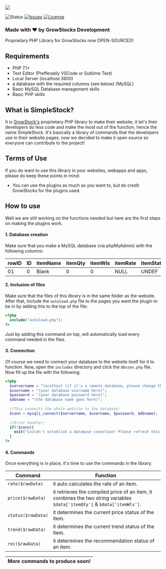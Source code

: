 <a href="https://www.growstocks.ga" target="_blank"><img src="https://www.growstocks.ga/img/SimpleStock.png"></a>

![Status](https://img.shields.io/badge/Status-BETA-blue.svg?style=for-the-badge&logo=appveyor)
[![Issues](https://img.shields.io/github/issues/MatteuGT/SimpleStock.svg?style=for-the-badge&logo=appveyor)](https://github.com/MatteuGT/SimpleStock/issues)
[![License](https://img.shields.io/github/license/MatteuGT/SimpleStock.svg?style=for-the-badge&logo=appveyor)](https://github.com/MatteuGT/SimpleStock/blob/master/LICENSE)<br>
<!--[![Build Status](https://travis-ci.org/MatteuGT/SimpleStock.svg?branch=master)](https://travis-ci.org/MatteuGT/SimpleStock)-->

### Made with &hearts; by GrowStocks Development

Proprietary PHP Library for GrowStocks now OPEN-SOURCED!

## Requirements
* PHP 7.1+
* Text Editor (Prefferably VSCode or Sublime Text)
* Local Server (localhost:3600)
* a database with the required columns (see below) [MySQL]
* Basic MySQL Database management skills
* Basic PHP skills

## What is SimpleStock?
It is <a href="https://www.growstocks.ga" target="_blank">GrowStock's</a> proprietary PHP library to make their website, it let's their developers do less code and make the most out of the function, hence the name SimpleStock. It's basically a library of commands that the developers use in their website pages, now we decided to make it open source so everyone can contribute to the project!

## Terms of Use
If you do want to use this library in your websites, webapps and apps, please do keep these points in mind:
* You can use the plugins as much as you want to, but do credit GrowStocks for the plugins used.

## How to use
Well we are still working on the functions needed but here are the first steps on making the plugins work.

#### 1. Database creation
Make sure that you make a MySQL database (via phpMyAdmin) with the following columns:

| rowID | ID | itemName | itemQty | itemWls | itemRate | itemStatus | itemDemand |
| ----- | -- | -------- | ------- | ------- | -------- | ---------- | ---------- |
|   01  | 0  | Blank    | 0       | 0       | NULL     | UNDEF      |  UNDEF     |

#### 2. Inclusion of files
Make sure that the files of this library is in the same folder as the website. After that, include the `autoload.php` file to the pages you want the plugin to be in by adding this to the top of the file:
```php
<?php
  include("autoload.php");
?>
```
Just by adding this command on top, will automatically load every command needed in the files.

#### 3. Connection
Of course we need to connect your database to the website itself for it to function. Now, open the `includes` directory and click the `dbconn.php` file. Now fill up the file with the following:

```php
<?php
  $servername = "localhost (if it's a remote database, please change the localhost to the appropriate server name/address)";
  $username = "(your database username here)";
  $password = "(your database password here)";
  $dbname = "(the database name goes here)";
  
  //This connects the whole website to the database:
  $conn = mysqli_connect($servername, $username, $password, $dbname);
  
  //Error handler:
  if(!$conn){
    exit("Couldn't establish a database conection! Please refresh this page.");
  }
?>
```

#### 4. Commands
Once everything is in place, it's time to use the commands in the library.

| Command | Function |
| ------- | -------- |
| `rate($rawData)` | it auto calculates the rate of an item. |
| `price($rawData)` | it retrieves the compiled price of an item, it combines the two string variables ` $data['itemQty']` & `$data['itemWls']`. |
| `status($rawData)` | it determines the current price status of the item. |
| `trend($rawData)` | it determines the current trend status of the item. |
| `rec($rawData)` | it determines the recommendation status of an item. |

| More commands to produce soon! |
| ------------------------------ |
